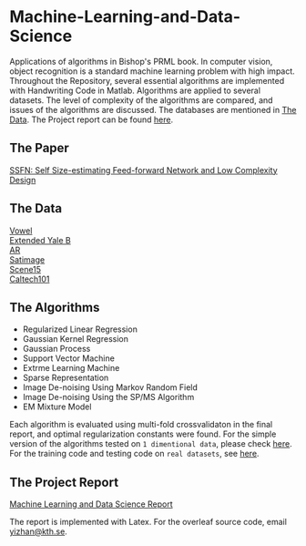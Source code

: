 # Machine-Learning-and-Data-Science
Applications of algorithms in Bishop's PRML book.
In computer vision, object recognition is a standard machine learning problem with high impact.  
Throughout the Repository, several essential algorithms are implemented with Handwriting Code in Matlab. Algorithms are applied to several datasets. The level of complexity of the algorithms are compared, and issues of the algorithms are discussed. The databases are mentioned in [The Data](https://github.com/yizhanyang/Machine-Learning-and-Data-Science/blob/master/README.md#the-data). The Project report can be found [here](https://github.com/yizhanyang/Machine-Learning-and-Data-Science/blob/master/MLDS_REPORT.pdf).

## The Paper
[SSFN: Self Size-estimating Feed-forward Network and Low Complexity Design](https://arxiv.org/abs/1905.07111)

## The Data 
[Vowel](https://github.com/yizhanyang/Machine-Learning-and-Data-Science/blob/master/dataset/vw.csv)  
[Extended Yale B](https://github.com/yizhanyang/Machine-Learning-and-Data-Science/blob/master/dataset/et.csv)  
[AR](https://raw.githubusercontent.com/yizhanyang/Machine-Learning-and-Data-Science/master/dataset/ar.csv)  
[Satimage](https://github.com/yizhanyang/Machine-Learning-and-Data-Science/blob/master/dataset/st.csv)  
[Scene15](https://github.com/yizhanyang/Machine-Learning-and-Data-Science/blob/master/dataset/sc.csv)  
[Caltech101](https://github.com/yizhanyang/Machine-Learning-and-Data-Science/blob/master/dataset/ca.csv)  

## The Algorithms
* Regularized Linear Regression
* Gaussian Kernel Regression
* Gaussian Process
* Support Vector Machine
* Extrme Learning Machine
* Sparse Representation
* Image De-noising Using Markov Random Field
* Image De-noising Using the SP/MS Algorithm
* EM Mixture Model  
  
Each algorithm is evaluated using multi-fold crossvalidaton in the final report, and optimal regularization constants were found.
For the simple version of the algorithms tested on `1 dimentional data`, please check [here](https://github.com/yizhanyang/Machine-Learning-and-Data-Science/blob/master/main.m).  
For the training code and testing code on `real datasets`, see [here](https://github.com/yizhanyang/Machine-Learning-and-Data-Science/tree/master/main).  

## The Project Report
[Machine Learning and Data Science Report](https://github.com/yizhanyang/Machine-Learning-and-Data-Science/blob/master/MLDS_REPORT.pdf)  
  
The report is implemented with Latex. For the overleaf source code, email yizhan@kth.se.

